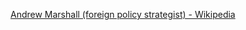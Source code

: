 ﻿[Andrew Marshall (foreign policy strategist) - Wikipedia](https://en.wikipedia.org/wiki/Andrew_Marshall_(foreign_policy_strategist))